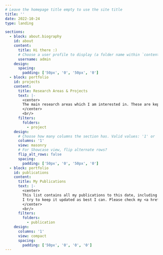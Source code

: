 ```yaml
---
# Leave the homepage title empty to use the site title
title: ''
date: 2022-10-24
type: landing

sections:
  - block: about.biography
    id: about
    content:
      title: Hi there :)
      # Choose a user profile to display (a folder name within `content/authors/`)
      username: admin
    design:
      spacing:
        padding: ['50px', '0', '50px', '0']
  - block: portfolio
    id: projects
    content:
      title: Research Areas & Projects
      text: |-
        <center>
        The main research areas which I am interested in. These are kept intentionally broad, at least for now.
        </center>
        <br/>
      filters:
        folders:
          - project
    design:
      # Choose how many columns the section has. Valid values: '1' or '2'.
      columns: '1'
      view: masonry
      # For Showcase view, flip alternate rows?
      flip_alt_rows: false
      spacing:
        padding: ['50px', '0', '50px', '0']
  - block: portfolio
    id: publications
    content:
      title: My Publications
      text: |-
        <center>
        This list contains all my publications to this date, including conference, journal, and workshop papers.</br>
        I try to keep it updated as best I can. Please check my <a href="https://scholar.google.com/citations?hl=en&user=oJUHhu4AAAAJ">Google Scholar page</a> for a possibly more accurate list.
        </center>
        <br/>
      filters:
        folders:
          - publication
    design:
      columns: '1'
      view: compact
      spacing:
        padding: ['50px', '0', '0', '0']
---
```

